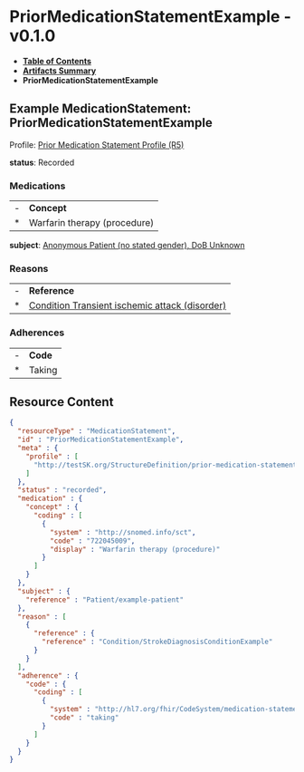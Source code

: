 # PriorMedicationStatementExample - v0.1.0

* [**Table of Contents**](toc.md)
* [**Artifacts Summary**](artifacts.md)
* **PriorMedicationStatementExample**

## Example MedicationStatement: PriorMedicationStatementExample

Profile: [Prior Medication Statement Profile (R5)](StructureDefinition-prior-medication-statement-profile.md)

**status**: Recorded

### Medications

| | |
| :--- | :--- |
| - | **Concept** |
| * | Warfarin therapy (procedure) |

**subject**: [Anonymous Patient (no stated gender), DoB Unknown](Patient-example-patient.md)

### Reasons

| | |
| :--- | :--- |
| - | **Reference** |
| * | [Condition Transient ischemic attack (disorder)](Condition-StrokeDiagnosisConditionExample.md) |

### Adherences

| | |
| :--- | :--- |
| - | **Code** |
| * | Taking |



## Resource Content

```json
{
  "resourceType" : "MedicationStatement",
  "id" : "PriorMedicationStatementExample",
  "meta" : {
    "profile" : [
      "http://testSK.org/StructureDefinition/prior-medication-statement-profile"
    ]
  },
  "status" : "recorded",
  "medication" : {
    "concept" : {
      "coding" : [
        {
          "system" : "http://snomed.info/sct",
          "code" : "722045009",
          "display" : "Warfarin therapy (procedure)"
        }
      ]
    }
  },
  "subject" : {
    "reference" : "Patient/example-patient"
  },
  "reason" : [
    {
      "reference" : {
        "reference" : "Condition/StrokeDiagnosisConditionExample"
      }
    }
  ],
  "adherence" : {
    "code" : {
      "coding" : [
        {
          "system" : "http://hl7.org/fhir/CodeSystem/medication-statement-adherence",
          "code" : "taking"
        }
      ]
    }
  }
}

```
